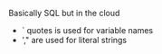 Basically SQL but in the cloud

* ` quotes is used for variable names  
* '," are used for literal strings
